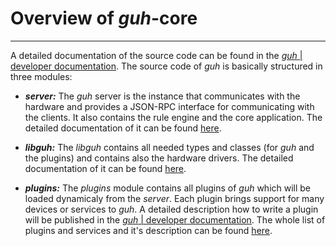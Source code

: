 # Overview of *guh*-core
--------------------------------------------
A detailed documentation of the source code can be found in the [*guh* | developer documentation](http://dev.guh.guru/). The source code of *guh* is basically structured in three modules:

* ***server:*** The *guh* server is the instance that communicates with the hardware and provides a JSON-RPC interface for communicating with the clients. It also contains the rule engine and the core application. The detailed documentation of it can be found [here](http://dev.guh.guru/server-module.html).


* ***libguh:*** The *libguh* contains all needed types and classes (for *guh* and the plugins) and contains also the hardware drivers. The detailed documentation of it can be found [here](http://dev.guh.guru/libguh-module.html).


* ***plugins:*** The *plugins* module contains all plugins of *guh* which will be loaded dynamicaly from the *server*. Each plugin brings support for many devices or services to *guh*. A detailed description how to write a plugin will be published in the [*guh* | developer documentation](http://dev.guh.guru/). The whole list of plugins and services and it's description can be found [here](http://dev.guh.guru/plugins.html).